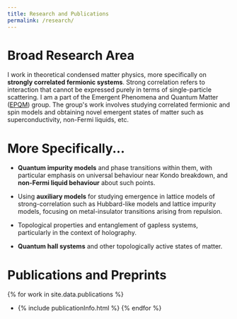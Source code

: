 ```yaml
---
title: Research and Publications
permalink: /research/
---
```


# Broad Research Area
I work in theoretical condensed matter physics, more specifically on **strongly correlated fermionic systems**. Strong correlation refers to interaction that cannot be expressed purely in terms of single-particle scattering. I am a part of the Emergent Phenomena and Quantum Matter ([EPQM](https://www.iiserkol.ac.in/~slal/index.html)) group. The group's work involves studying correlated fermionic and spin models and obtaining novel emergent states of matter such as superconductivity, non-Fermi liquids, etc.

# More Specifically...

- **Quantum impurity models** and phase transitions within them, with particular emphasis on universal behaviour near Kondo breakdown, and **non-Fermi liquid behaviour** about such points.

- Using **auxiliary models** for studying emergence in lattice models of strong-correlation such as Hubbard-like models and lattice impurity models, focusing on metal-insulator transitions arising from repulsion.

- Topological properties and entanglement of gapless systems, particularly in the context of holography.

- **Quantum hall systems** and other topologically active states of matter.

# Publications and Preprints

{% for work in site.data.publications %}
- {% include publicationInfo.html %}
{% endfor %}
